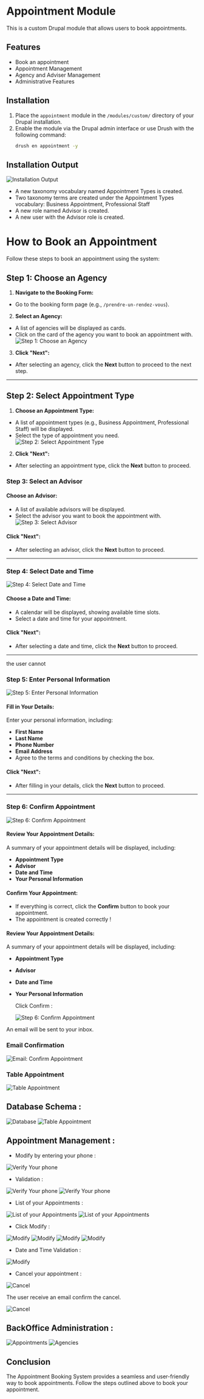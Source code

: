 # Appointment Module
This is a custom Drupal module that allows users to book appointments.
## Features
- Book an appointment
- Appointment Management
- Agency and Adviser Management
- Administrative Features

## Installation
1. Place the `appointment` module in the `/modules/custom/` directory of your Drupal installation.
2. Enable the module via the Drupal admin interface or use Drush with the following command:
   ```bash
   drush en appointment -y
    ```
## Installation Output
![Installation Output](Guide/enable_module.png)
- A new taxonomy vocabulary named Appointment Types is created.
- Two taxonomy terms are created under the Appointment Types vocabulary:
Business Appointment, Professional Staff
- A new role named Advisor is created.
- A new user with the Advisor role is created.
# How to Book an Appointment
Follow these steps to book an appointment using the system:
## Step 1: Choose an Agency
1. **Navigate to the Booking Form:**
  - Go to the booking form page (e.g., `/prendre-un-rendez-vous`).
2. **Select an Agency:**
  - A list of agencies will be displayed as cards.
  - Click on the card of the agency you want to book an appointment with.
   ![Step 1: Choose an Agency](Guide/step1.png)
3. **Click "Next":**
  - After selecting an agency, click the **Next** button to proceed to the next step.
---
## Step 2: Select Appointment Type
1. **Choose an Appointment Type:**
  - A list of appointment types (e.g., Business Appointment, Professional Staff) will be displayed.
  - Select the type of appointment you need.
    ![Step 2: Select Appointment Type](Guide/step2.png)
2. **Click "Next":**
  - After selecting an appointment type, click the **Next** button to proceed.
### Step 3: Select an Advisor
#### Choose an Advisor:
- A list of available advisors will be displayed.
- Select the advisor you want to book the appointment with.
  ![Step 3: Select Advisor](Guide/step4.png)
#### Click "Next":
- After selecting an advisor, click the **Next** button to proceed.
---
### Step 4: Select Date and Time

![Step 4: Select Date and Time](Guide/step5.png)
#### Choose a Date and Time:
- A calendar will be displayed, showing available time slots.
- Select a date and time for your appointment.
#### Click "Next":
- After selecting a date and time, click the **Next** button to proceed.
---
the user cannot
### Step 5: Enter Personal Information

![Step 5: Enter Personal Information](Guide/step6.png)
#### Fill in Your Details:
Enter your personal information, including:
- **First Name**
- **Last Name**
- **Phone Number**
- **Email Address**
- Agree to the terms and conditions by checking the box.
#### Click "Next":
- After filling in your details, click the **Next** button to proceed.
---
### Step 6: Confirm Appointment

![Step 6: Confirm Appointment](Guide/step7.png)
#### Review Your Appointment Details:
A summary of your appointment details will be displayed, including:
- **Appointment Type**
- **Advisor**
- **Date and Time**
- **Your Personal Information**
#### Confirm Your Appointment:
- If everything is correct, click the **Confirm** button to book your appointment.
- The appointment is created correctly !
#### Review Your Appointment Details:
A summary of your appointment details will be displayed, including:
- **Appointment Type**
- **Advisor**
- **Date and Time**
- **Your Personal Information**


  Click Confirm :


  ![Step 6: Confirm Appointment](Guide/step8.png)

An email will be sent to your inbox.
### Email Confirmation
![Email: Confirm Appointment](Guide/email_confirmation.png)

### Table Appointment
![Table Appointment](Guide/table_appointment.png)
## Database Schema :
![Database](Guide/database.png)
![Table Appointment](Guide/table_appointment.png)

## Appointment Management :

* Modify by entering your phone :

![Verify Your phone](Guide/verify_phone.png)

* Validation :

![Verify Your phone](Guide/validation1.png)
![Verify Your phone](Guide/validation2.png)

* List of your Appointments :

![List of your Appointments](Guide/appointments1.png)
![List of your Appointments](Guide/appointments2.png)

* Click Modify :

![Modify](Guide/modify.png)
![Modify](Guide/modify1.png)
![Modify](Guide/modify2.png)
![Modify](Guide/modify3.png)

* Date and Time Validation :

![Modify](Guide/modify4.png)


* Cancel your appointment :

![Cancel](Guide/cancel.png)

The user receive an email confirm the cancel.

![Cancel](Guide/cancelation_email.png)

## BackOffice Administration :
![Appointments](Guide/appointment_admin.png)
![Agencies](Guide/agencies_admin.png)
## Conclusion
The Appointment Booking System provides a seamless and user-friendly way to book appointments. Follow the steps outlined above to book your appointment.
